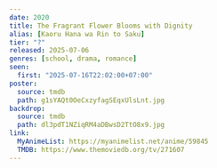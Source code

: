 ```yaml
---
date: 2020
title: The Fragrant Flower Blooms with Dignity
alias: [Kaoru Hana wa Rin to Saku]
tier: "?"
released: 2025-07-06
genres: [school, drama, romance]
seen:
  first: "2025-07-16T22:02:00+07:00"
poster:
  source: tmdb
  path: g1sYAQt0OeCxzyfagSEqxUlsLnt.jpg
backdrop:
  source: tmdb
  path: dl3pdT1NZiqRM4aDBwsD2TtO8x9.jpg
link:
  MyAnimeList: https://myanimelist.net/anime/59845
  TMDB: https://www.themoviedb.org/tv/271607
---
```

